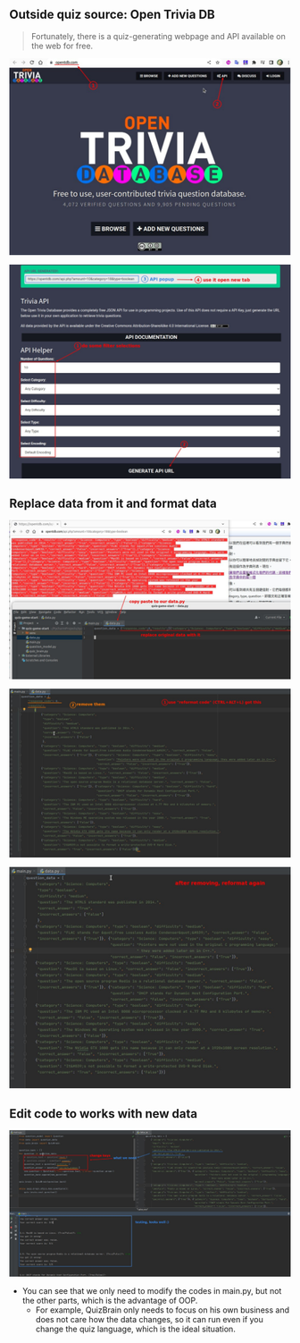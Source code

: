 ## **Outside quiz source: Open Trivia DB**

> Fortunately, there is a quiz-generating webpage and API available on the web for free.

![Alt opentdb](pic/01.jpg)

![Alt generate api](pic/02.jpg)

## **Replace data from it and format data**

![Alt copy paste data ](pic/03.jpg)

![Alt reformat data 1](pic/04.jpg)

![Alt reformat data 2](pic/05.jpg)

## **Edit code to works with new data**

![Alt edit our code to let it works with new data](pic/06.jpg)

- You can see that we only need to modify the codes in main.py, but not the other parts, which is the advantage of OOP.
  - For example, QuizBrain only needs to focus on his own business and does not care how the data changes, so it can run even if you change the quiz language, which is the ideal situation.
